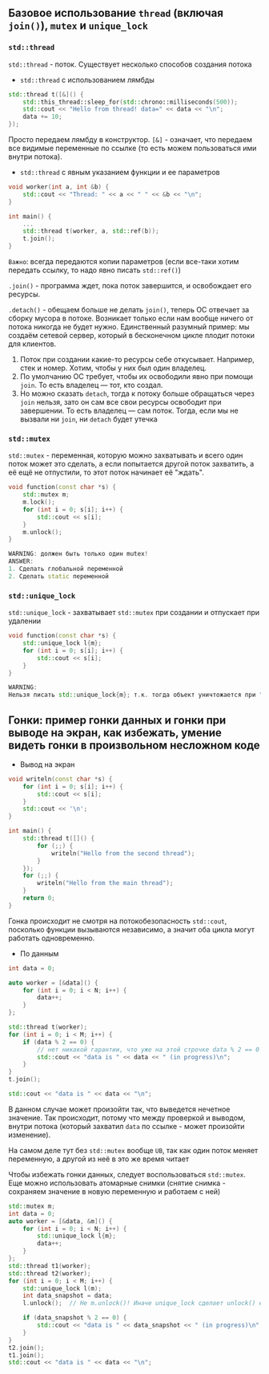 ## Базовое использование `thread` (включая `join()`), `mutex` и `unique_lock`
### `std::thread`
`std::thread` - поток. Существует несколько способов создания потока
* `std::thread` c использованием лямбды
```C++
std::thread t([&]() {
    std::this_thread::sleep_for(std::chrono::milliseconds(500));
    std::cout << "Hello from thread! data=" << data << "\n";
    data += 10;
});
```
Просто передаем лямбду в конструктор. `[&]` - означает, что передаем все видимые переменные по ссылке (то есть можем пользоваться ими внутри потока).
* `std::thread` с явным указанием функции и ее параметров
```C++
void worker(int a, int &b) {
    std::cout << "Thread: " << a << " " << &b << "\n";
}

int main() {
    ...
    std::thread t(worker, a, std::ref(b));
    t.join();
}
```
`Важно`: всегда передаются копии параметров (если все-таки хотим передать ссылку, то надо явно писать `std::ref()`)

`.join()` - программа ждет, пока поток завершится, и освобождает его ресурсы. 

`.detach()` - обещаем больше не делать `join()`, теперь ОС отвечает за сборку мусора в потоке. Возникает только если нам вообще ничего от потока никогда не будет нужно. Единственный разумный пример: мы создаём сетевой сервер, который в бесконечном цикле плодит потоки для клиентов.

1. Поток при создании какие-то ресурсы себе откусывает. Например, стек и номер. Хотим, чтобы у них был один владелец.
2. По умолчанию ОС требует, чтобы их освободили явно при помощи `join`. То есть владелец — тот, кто создал.
3. Но можно сказать `detach`, тогда к потоку больше обращаться через `join` нельзя, зато он сам все свои ресурсы освободит при завершении. То есть владелец — сам поток.
Тогда, если мы не вызвали ни `join`, ни `detach` будет утечка

### `std::mutex`
`std::mutex` - переменная, которую можно захватывать и всего один поток может это сделать, а если попытается другой поток захватить, а её ещё не отпустили, то этот поток начинает её "ждать".
```C++
void function(const char *s) {
    std::mutex m;
    m.lock();
    for (int i = 0; s[i]; i++) {
        std::cout << s[i];
    }
    m.unlock();
}

WARNING: должен быть только один mutex!
ANSWER:
1. Сделать глобальной переменной
2. Сделать static переменной
```

### `std::unique_lock`
`std::unique_lock` - захватывает `std::mutex` при создании и отпускает при удалении
```C++
void function(const char *s) {
    std::unique_lock l{m};
    for (int i = 0; s[i]; i++) {
        std::cout << s[i];
    }
}

WARNING:
Нельзя писать std::unique_lock{m}; т.к. тогда объект уничтожается при ";"
```

## Гонки: пример гонки данных и гонки при выводе на экран, как избежать, умение видеть гонки в произвольном несложном коде
* Вывод на экран
```C++
void writeln(const char *s) {
    for (int i = 0; s[i]; i++) {
        std::cout << s[i];
    }
    std::cout << '\n';
}

int main() {
    std::thread t([]() {
        for (;;) {
            writeln("Hello from the second thread");
        }
    });
    for (;;) {
        writeln("Hello from the main thread");
    }
    return 0;
}
```
Гонка происходит не смотря на потокобезопасность `std::cout`, посколько функции вызываются независимо, а значит оба цикла могут работать одновременно.
* По данным
```C++
int data = 0;

auto worker = [&data]() {
    for (int i = 0; i < N; i++) {
        data++;
    }
};

std::thread t(worker);
for (int i = 0; i < M; i++) {
    if (data % 2 == 0) {
        // нет никакой гарантии, что уже на этой строчке data % 2 == 0
        std::cout << "data is " << data << " (in progress)\n";
    }
}
t.join();

std::cout << "data is " << data << "\n";
```
В данном случае может произойти так, что выведется нечетное значение. Так происходит, потому что между проверкой и выводом, внутри потока (который захватил `data` по ссылке - может произойти изменение).

На самом деле тут без `std::mutex` вообще `UB`, так как один поток меняет переменную, а другой из неё в это же время читает

Чтобы избежать гонки данных, следует воспользоваться `std::mutex`. Еще можно использовать атомарные снимки (снятие снимка - сохраняем значение в новую переменную и работаем с ней)
```C++
std::mutex m;
int data = 0;
auto worker = [&data, &m]() {
    for (int i = 0; i < N; i++) {
        std::unique_lock l{m};
        data++;
    }
};
std::thread t1(worker);
std::thread t2(worker);
for (int i = 0; i < M; i++) {
    std::unique_lock l(m);
    int data_snapshot = data;
    l.unlock();  // Не m.unlock()! Иначе unique_lock сделает unlock() ещё раз, это UB.

    if (data_snapshot % 2 == 0) {
        std::cout << "data is " << data_snapshot << " (in progress)\n";
    }
}
t2.join();
t1.join();
std::cout << "data is " << data << "\n";
```
